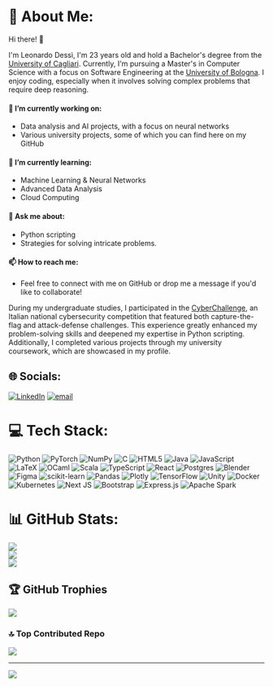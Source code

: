 # 💫 About Me:
Hi there! 👋

I'm Leonardo Dessì, I'm 23 years old and hold a Bachelor's degree from the [University of Cagliari](https://web.unica.it/unica/en/crs_60_61.page). Currently, I'm pursuing a Master's in Computer Science with a focus on Software Engineering at the [University of Bologna](https://corsi.unibo.it/2cycle/ComputerScience). I enjoy coding, especially when it involves solving complex problems that require deep reasoning.

#### 🔭 I’m currently working on:
  - Data analysis and AI projects, with a focus on neural networks
  - Various university projects, some of which you can find here on my GitHub
#### 🌱 **I’m currently learning**:
  - Machine Learning & Neural Networks
  - Advanced Data Analysis
  - Cloud Computing
#### 💬 Ask me about:
  - Python scripting
  - Strategies for solving intricate problems.
#### 📫 How to reach me: 
- Feel free to connect with me on GitHub or drop me a message if you'd like to collaborate!

During my undergraduate studies, I participated in the [CyberChallenge](https://cyberchallenge.it/en), an Italian national cybersecurity competition that featured both capture-the-flag and attack-defense challenges. This experience greatly enhanced my problem-solving skills and deepened my expertise in Python scripting. Additionally, I completed various projects through my university coursework, which are showcased in my profile.



## 🌐 Socials:
[![LinkedIn](https://img.shields.io/badge/LinkedIn-%230077B5.svg?logo=linkedin&logoColor=white)](https://linkedin.com/in/leonardo-dessi) [![email](https://img.shields.io/badge/Email-D14836?logo=gmail&logoColor=white)](mailto:leonardo.dessi18@gmail.com) 

# 💻 Tech Stack:
![Python](https://img.shields.io/badge/python-3670A0?style=for-the-badge&logo=python&logoColor=ffdd54) ![PyTorch](https://img.shields.io/badge/PyTorch-%23EE4C2C.svg?style=for-the-badge&logo=PyTorch&logoColor=white) ![NumPy](https://img.shields.io/badge/numpy-%23013243.svg?style=for-the-badge&logo=numpy&logoColor=white) ![C](https://img.shields.io/badge/c-%2300599C.svg?style=for-the-badge&logo=c&logoColor=white) ![HTML5](https://img.shields.io/badge/html5-%23E34F26.svg?style=for-the-badge&logo=html5&logoColor=white) ![Java](https://img.shields.io/badge/java-%23ED8B00.svg?style=for-the-badge&logo=openjdk&logoColor=white) ![JavaScript](https://img.shields.io/badge/javascript-%23323330.svg?style=for-the-badge&logo=javascript&logoColor=%23F7DF1E) ![LaTeX](https://img.shields.io/badge/latex-%23008080.svg?style=for-the-badge&logo=latex&logoColor=white) ![OCaml](https://img.shields.io/badge/OCaml-%23E98407.svg?style=for-the-badge&logo=ocaml&logoColor=white) ![Scala](https://img.shields.io/badge/scala-%23DC322F.svg?style=for-the-badge&logo=scala&logoColor=white) ![TypeScript](https://img.shields.io/badge/typescript-%23007ACC.svg?style=for-the-badge&logo=typescript&logoColor=white) ![React](https://img.shields.io/badge/react-%2320232a.svg?style=for-the-badge&logo=react&logoColor=%2361DAFB) ![Postgres](https://img.shields.io/badge/postgres-%23316192.svg?style=for-the-badge&logo=postgresql&logoColor=white) ![Blender](https://img.shields.io/badge/blender-%23F5792A.svg?style=for-the-badge&logo=blender&logoColor=white) ![Figma](https://img.shields.io/badge/figma-%23F24E1E.svg?style=for-the-badge&logo=figma&logoColor=white) ![scikit-learn](https://img.shields.io/badge/scikit--learn-%23F7931E.svg?style=for-the-badge&logo=scikit-learn&logoColor=white) ![Pandas](https://img.shields.io/badge/pandas-%23150458.svg?style=for-the-badge&logo=pandas&logoColor=white) ![Plotly](https://img.shields.io/badge/Plotly-%233F4F75.svg?style=for-the-badge&logo=plotly&logoColor=white) ![TensorFlow](https://img.shields.io/badge/TensorFlow-%23FF6F00.svg?style=for-the-badge&logo=TensorFlow&logoColor=white) ![Unity](https://img.shields.io/badge/unity-%23000000.svg?style=for-the-badge&logo=unity&logoColor=white) ![Docker](https://img.shields.io/badge/docker-%230db7ed.svg?style=for-the-badge&logo=docker&logoColor=white) ![Kubernetes](https://img.shields.io/badge/kubernetes-%23326ce5.svg?style=for-the-badge&logo=kubernetes&logoColor=white) ![Next JS](https://img.shields.io/badge/Next-black?style=for-the-badge&logo=next.js&logoColor=white) ![Bootstrap](https://img.shields.io/badge/bootstrap-%238511FA.svg?style=for-the-badge&logo=bootstrap&logoColor=white) ![Express.js](https://img.shields.io/badge/express.js-%23404d59.svg?style=for-the-badge&logo=express&logoColor=%2361DAFB) ![Apache Spark](https://img.shields.io/badge/Apache%20Spark-FDEE21?style=for-the-badge&logo=apachespark&logoColor=black)
# 📊 GitHub Stats:
![](https://github-readme-stats.vercel.app/api?username=CyberGiant7&theme=github_dark&hide_border=false&include_all_commits=true&count_private=true)<br/>
![](https://github-readme-streak-stats.herokuapp.com/?user=CyberGiant7&theme=github_dark&hide_border=false)<br/>
![](https://github-readme-stats.vercel.app/api/top-langs/?username=CyberGiant7&theme=github_dark&hide_border=false&include_all_commits=true&count_private=true&layout=compact)

## 🏆 GitHub Trophies
![](https://github-profile-trophy.vercel.app/?username=CyberGiant7&theme=github_dark&no-frame=false&no-bg=false&margin-w=4)

### 🔝 Top Contributed Repo
![](https://github-contributor-stats.vercel.app/api?username=CyberGiant7&limit=5&theme=dark&combine_all_yearly_contributions=true)

---
[![](https://visitcount.itsvg.in/api?id=CyberGiant7&icon=0&color=0)](https://visitcount.itsvg.in)

